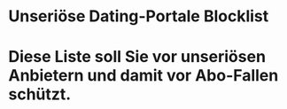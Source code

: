 # Unseriöse Dating-Portale Blocklist

# Diese Liste soll Sie vor unseriösen Anbietern und damit vor Abo-Fallen schützt.
